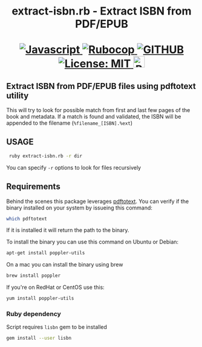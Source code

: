 <p>
  <div align="center">
  <h1>
    extract-isbn.rb - Extract ISBN from PDF/EPUB<br /> <br />
    <a href="https://github.com/skyme5/extract-isbn">
      <img
        src="https://img.shields.io/badge/ruby-%23CC342D.svg?style=for-the-badge&logo=ruby&logoColor=white"
        alt="Javascript"
      />
    </a>
    <a href="https://github.com/rubocop/rubocop">
      <img
        src="https://img.shields.io/badge/code_style-rubocop-brightgreen.svg?style=for-the-badge"
        alt="Rubocop"
      />
    </a>
    <a href="https://github.com/skyme5">
      <img
        src="https://img.shields.io/badge/github-%23121011.svg?style=for-the-badge&logo=github&logoColor=white"
        alt="GITHUB"
      />
    </a>
    <a href="https://opensource.org/licenses/MIT">
      <img
        src="https://img.shields.io/github/license/skyme5/puppeteer-bulk-print?color=blue&style=for-the-badge"
        alt="License: MIT"
      />
    </a>
    <a href="https://buymeacoffee.com/skyme5" target="_blank"><img src="https://www.buymeacoffee.com/assets/img/custom_images/orange_img.png" alt="Buy Me A Coffee" style="height: 30px !important;width: auto !important;" ></a>
  </h1>
  </div>
</p>

## Extract ISBN from PDF/EPUB files using pdftotext utility

This will try to look for possible match from first and last few pages of the book and metadata. If a match is found and validated, the ISBN will be appended to the filename (`%filename_[ISBN].%ext`)

## USAGE

```bash
 ruby extract-isbn.rb -r dir
```

You can specify `-r` options to look for files recursively

## Requirements

Behind the scenes this package leverages [pdftotext](https://poppler.freedesktop.org/). You can verify if the binary installed on your system by issueing this command:

```bash
which pdftotext
```

If it is installed it will return the path to the binary.

To install the binary you can use this command on Ubuntu or Debian:

```bash
apt-get install poppler-utils
```

On a mac you can install the binary using brew

```bash
brew install poppler
```

If you're on RedHat or CentOS use this:

```bash
yum install poppler-utils
```

### Ruby dependency

Script requires `lisbn` gem to be installed

```bash
gem install --user lisbn
```
